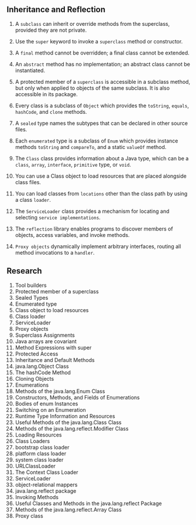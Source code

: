 ## Inheritance and Reflection

1. A `subclass` can inherit or override methods from the superclass, provided they are not private.

2. Use the `super` keyword to invoke a `superclass` method or constructor.

3. A `final` method cannot be overridden; a final class cannot be extended.

4. An `abstract` method has no implementation; an abstract class cannot be instantiated.

5. A protected member of a `superclass` is accessible in a subclass method, but only when applied to objects of the same subclass. It is also accessible in its package.

6. Every class is a subclass of `Object` which provides the `toString`, `equals`, `hashCode`, and `clone` methods.

7. A `sealed` type names the subtypes that can be declared in other source files.

8. Each `enumerated` type is a subclass of `Enum` which provides instance methods `toString` and `compareTo`, and a static `valueOf` method.

9. The `Class` class provides information about a Java type, which can be a `class`, `array`, `interface`, `primitive` type, or `void`.

10. You can use a Class object to load resources that are placed alongside class files.

11. You can load classes from `locations` other than the class path by using a class `loader`.

12. The `ServiceLoader` class provides a mechanism for locating and selecting `service implementations`.

13. The `reflection` library enables programs to discover members of objects, access variables, and invoke methods.

14. `Proxy objects` dynamically implement arbitrary interfaces, routing all method invocations to a `handler`.

## Research

1. Tool builders
2. Protected member of a superclass
3. Sealed Types
4. Enumerated type
5. Class object to load resources
6. Class loader
7. ServiceLoader
8. Proxy objects
9. Superclass Assignments
10. Java arrays are covariant
11. Method Expressions with super
12. Protected Access
13. Inheritance and Default Methods
14. java.lang.Object Class
15. The hashCode Method
16. Cloning Objects
17. Enumerations
18. Methods of the java.lang.Enum<E> Class
19. Constructors, Methods, and Fields of Enumerations
20. Bodies of enum Instances
21. Switching on an Enumeration
22. Runtime Type Information and Resources
23. Useful Methods of the java.lang.Class<T> Class
24. Methods of the java.lang.reflect.Modifier Class
25. Loading Resources
26. Class Loaders
27. bootstrap class loader
28. platform class loader
29. system class loader
30. URLClassLoader
31. The Context Class Loader
32. ServiceLoader
33. object-relational mappers
34. java.lang.reflect package
35. Invoking Methods
36. Useful Classes and Methods in the java.lang.reflect Package
37. Methods of the java.lang.reflect.Array Class
38. Proxy class